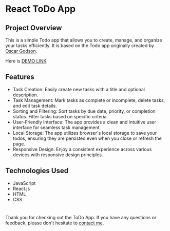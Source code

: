 # React ToDo App

## Project Overview

This is a simple Todo app that allows you to create, manage, and organize your tasks efficiently. It is based on the Todo app originally created by [Oscar Godson](http://todomvc.com/examples/vanillajs/).

Here is [DEMO LINK](https://pushkarskiyrodion.github.io/react_todo-app/)

## Features

+ Task Creation: Easily create new tasks with a title and optional description.
+ Task Management: Mark tasks as complete or incomplete, delete tasks, and edit task details.
+ Sorting and Filtering: Sort tasks by due date, priority, or completion status. Filter tasks based on specific criteria.
+ User-Friendly Interface: The app provides a clean and intuitive user interface for seamless task management.
+ Local Storage: The app utilizes browser's local storage to save your todos, ensuring they are persisted even when you close or refresh the page.
+ Responsive Design: Enjoy a consistent experience across various devices with responsive design principles.

## Technologies Used

+ JavaScript
+ React.js
+ HTML
+ CSS

#

Thank you for checking out the ToDo App. If you have any questions or feedback, please don't hesitate to [contact me](mailto:pushkarskiyrodion@gmail.com).
